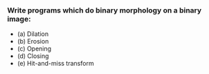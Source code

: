 ### Write programs which do binary morphology on a binary image:
+ (a) Dilation
+ (b) Erosion
+ (c) Opening
+ (d) Closing
+ (e) Hit-and-miss transform
